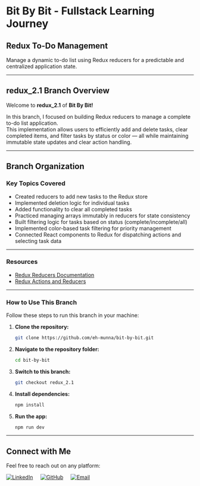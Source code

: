 # **Bit By Bit** - Fullstack Learning Journey

## **Redux To-Do Management**

Manage a dynamic to-do list using Redux reducers for a predictable and centralized application state.

---

## **redux_2.1** Branch Overview

Welcome to **redux_2.1** of **Bit By Bit!**

In this branch, I focused on building Redux reducers to manage a complete to-do list application.  
This implementation allows users to efficiently add and delete tasks, clear completed items, and filter tasks by status or color — all while maintaining immutable state updates and clear action handling.

---

## **Branch Organization**

### **Key Topics Covered**

- Created reducers to add new tasks to the Redux store
- Implemented deletion logic for individual tasks
- Added functionality to clear all completed tasks
- Practiced managing arrays immutably in reducers for state consistency
- Built filtering logic for tasks based on status (complete/incomplete/all)
- Implemented color-based task filtering for priority management
- Connected React components to Redux for dispatching actions and selecting task data

---

### **Resources**

- [Redux Reducers Documentation](https://redux.js.org/tutorials/fundamentals/part-3-state-actions-reducers)
- [Redux Actions and Reducers](https://redux.js.org/tutorials/fundamentals/part-2-concepts-data-flow)

---

### **How to Use This Branch**

Follow these steps to run this branch in your machine:

1. **Clone the repository:**

   ```bash
   git clone https://github.com/eh-munna/bit-by-bit.git
   ```

2. **Navigate to the repository folder:**

   ```bash
   cd bit-by-bit
   ```

3. **Switch to this branch:**

   ```bash
   git checkout redux_2.1
   ```

4. **Install dependencies:**

   ```bash
   npm install
   ```

5. **Run the app:**

   ```bash
   npm run dev
   ```

---

## **Connect with Me**

Feel free to reach out on any platform:

<div style="display: flex; gap: 20px;">
   <a href="https://www.linkedin.com/in/eh-munna/">
      <img src="https://img.shields.io/badge/LinkedIn-%230A66C2?style=flat&logo=linkedin&logoColor=white" alt="LinkedIn">
   </a>
   <a href="https://github.com/eh-munna">
      <img src="https://img.shields.io/badge/GitHub-%23121011?style=flat&logo=github&logoColor=white" alt="GitHub">
   </a>
   <a href="mailto:emran.h.munna@gmail.com">
      <img src="https://img.shields.io/badge/emran.h.munna@gmail.com-%23D14836?style=flat&logo=gmail&logoColor=white" alt="Email">
   </a>
</div>
